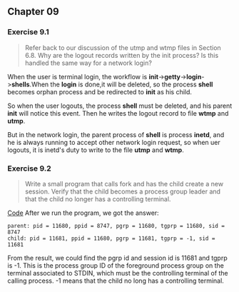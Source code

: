 ## Chapter 09

### Exercise 9.1

> Refer back to our discussion of the utmp and wtmp files in Section 6.8. Why are the logout records written by the init process? Is this handled the same way for a network login?

When the user is terminal login, the workflow is **init**->**getty**->**login**->**shells**.When the **login** is done,it will be deleted, so the process **shell** becomes orphan process and be redirected to **init** as his child.

So when the user logouts, the process **shell** must be deleted, and his parent **init** will notice this event. Then he writes the logout record to file **wtmp** and **utmp**.

But in the network login, the parent process of **shell** is process **inetd**, and he is always running to accept other network login request, so when uer logouts, it is inetd's duty to write to the file **utmp** and **wtmp**.

### Exercise 9.2

> Write a small program that calls fork and has the child create a new session. Verify that the child becomes a process group leader and that the child no longer has a controlling terminal.

[Code](https://github.com/ltp19930730/APUE/blob/master/ch09/exercise/9_2.c) After we run the program, we got the answer:
```
parent: pid = 11680, ppid = 8747, pgrp = 11680, tgprp = 11680, sid = 8747
child: pid = 11681, ppid = 11680, pgrp = 11681, tgprp = -1, sid = 11681
```
From the result, we could find the pgrp id and session id is 11681 and tgprp is -1. This is the process group ID of the foreground process group on the terminal associated to STDIN, which must be the controlling terminal of the calling process. -1 means that the child no long has a controlling terminal.
